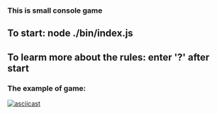 ### This is small console game

## To start: node ./bin/index.js
## To learm more about the rules: enter '?' after start

### The example of game:
[![asciicast](https://asciinema.org/a/jRoXBeNfegCTUE70GvlUoZNLC.svg)](https://asciinema.org/a/jRoXBeNfegCTUE70GvlUoZNLC)